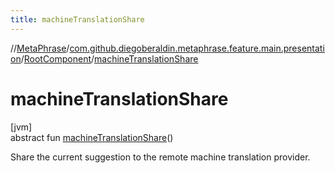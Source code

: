 ```yaml
---
title: machineTranslationShare
---
```

//[MetaPhrase](../../../index.html)/[com.github.diegoberaldin.metaphrase.feature.main.presentation](../index.html)/[RootComponent](index.html)/[machineTranslationShare](machine-translation-share.html)



# machineTranslationShare



[jvm]\
abstract fun [machineTranslationShare](machine-translation-share.html)()



Share the current suggestion to the remote machine translation provider.




